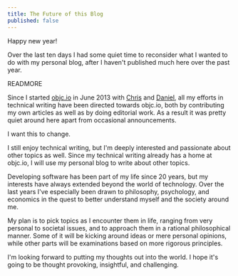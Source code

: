 ```yaml
---
title: The Future of this Blog
published: false
---
```


Happy new year!

Over the last ten days I had some quiet time to reconsider what I wanted to do with my personal blog, after I haven't published much here over the past year.

READMORE

Since I started [objc.io](http://www.objc.io) in June 2013 with [Chris](https://twitter.com/chriseidhof) and [Daniel](https://twitter.com/danielboedewadt), all my efforts in technical writing have been directed towards objc.io, both by contributing my own articles as well as by doing editorial work. As a result it was pretty quiet around here apart from occasional announcements.

I want this to change.

I still enjoy technical writing, but I'm deeply interested and passionate about other topics as well. Since my technical writing already has a home at objc.io, I will use my personal blog to write about other topics.

Developing software has been part of my life since 20 years, but my interests have always extended beyond the world of technology. Over the last years I've especially been drawn to philosophy, psychology, and economics in the quest to better understand myself and the society around me.

My plan is to pick topics as I encounter them in life, ranging from very personal to societal issues, and to approach them in a rational philosophical manner. Some of it will be kicking around ideas or mere personal opinions, while other parts will be examinations based on more rigorous principles.

I'm looking forward to putting my thoughts out into the world. I hope it's going to be thought provoking, insightful, and challenging.